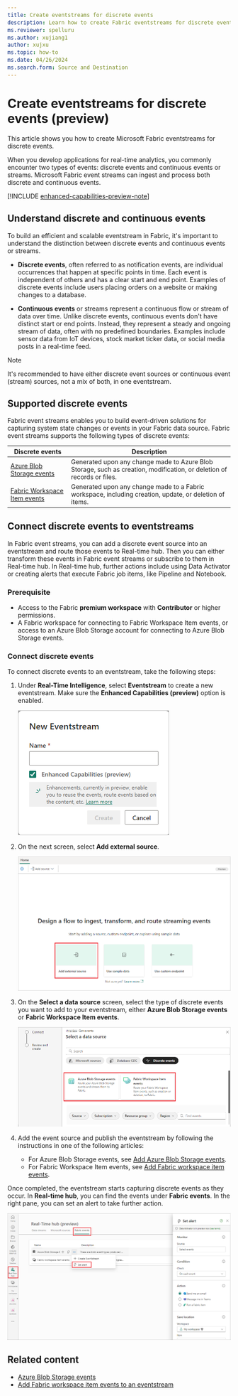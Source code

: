 ```yaml
---
title: Create eventstreams for discrete events
description: Learn how to create Fabric eventstreams for discrete events.
ms.reviewer: spelluru
ms.author: xujiang1
author: xujxu
ms.topic: how-to
ms.date: 04/26/2024
ms.search.form: Source and Destination
---
```


# Create eventstreams for discrete events (preview)

This article shows you how to create Microsoft Fabric eventstreams for discrete events.

When you develop applications for real-time analytics, you commonly encounter two types of events: discrete events and continuous events or streams. Microsoft Fabric event streams can ingest and process both discrete and continuous events.

[!INCLUDE [enhanced-capabilities-preview-note](./includes/enhanced-capabilities-preview-note.md)]

## Understand discrete and continuous events

To build an efficient and scalable eventstream in Fabric, it's important to understand the distinction between discrete events and continuous events or streams.

- **Discrete events**, often referred to as notification events, are individual occurrences that happen at specific points in time. Each event is independent of others and has a clear start and end point. Examples of discrete events include users placing orders on a website or making changes to a database.

- **Continuous events** or streams represent a continuous flow or stream of data over time. Unlike discrete events, continuous events don't have distinct start or end points. Instead, they represent a steady and ongoing stream of data, often with no predefined boundaries. Examples include sensor data from IoT devices, stock market ticker data, or social media posts in a real-time feed.

>[!NOTE]
>It's recommended to have either discrete event sources or continuous event (stream) sources, not a mix of both, in one eventstream.

## Supported discrete events

Fabric event streams enables you to build event-driven solutions for capturing system state changes or events in your Fabric data source. Fabric event streams supports the following types of discrete events:

|Discrete events|Description|
|----|---------|
|[Azure Blob Storage events](add-source-azure-blob-storage.md)|Generated upon any change made to Azure Blob Storage, such as creation, modification, or deletion of records or files.|
|[Fabric Workspace Item events](add-source-fabric-workspace.md)|Generated upon any change made to a Fabric workspace, including creation, update, or deletion of items.|

## Connect discrete events to eventstreams

In Fabric event streams, you can add a discrete event source into an eventstream and route those events to Real-time hub. Then you can either transform these events in Fabric event streams or subscribe to them in Real-time hub. In Real-time hub, further actions include using Data Activator or creating alerts that execute Fabric job items, like Pipeline and Notebook.

### Prerequisite

- Access to the Fabric **premium workspace** with **Contributor** or higher permissions.
- A Fabric workspace for connecting to Fabric Workspace Item events, or access to an Azure Blob Storage account for connecting to Azure Blob Storage events.

### Connect discrete events

To connect discrete events to an eventstream, take the following steps:

1. Under **Real-Time Intelligence**, select **Eventstream** to create a new eventstream. Make sure the **Enhanced Capabilities (preview)** option is enabled.

   ![A screenshot of creating a new eventstream.](media/external-sources/new-eventstream.png)

1. On the next screen, select **Add external source**.

   ![A screenshot of selecting Add external source.](media/external-sources/add-external-source.png)

1. On the **Select a data source** screen, select the type of discrete events you want to add to your eventstream, either **Azure Blob Storage events** or **Fabric Workspace Item events**.

   ![A screenshot of selecting Azure Blob Storage Events.](media/create-eventstreams-discrete-events/select-external-events.png)

1. Add the event source and publish the eventstream by following the instructions in one of the following articles:

   - For Azure Blob Storage events, see [Add Azure Blob Storage events](add-source-azure-blob-storage.md).
   - For Fabric Workspace Item events, see [Add Fabric workspace item events](add-source-fabric-workspace.md).

Once completed, the eventstream starts capturing discrete events as they occur. In **Real-time hub**, you can find the events under **Fabric events**. In the right pane, you can set an alert to take further action.

![A screenshot of the Real-time hub Fabric events tab and the Set alert pane.](media/create-eventstreams-discrete-events/set-alert.png)

## Related content

- [Azure Blob Storage events](add-source-azure-blob-storage.md)
- [Add Fabric workspace item events to an eventstream](add-source-fabric-workspace.md)
